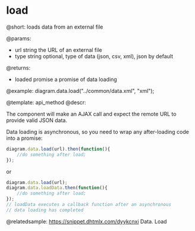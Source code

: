 load
=======

@short:
	loads data from an external file

@params:

- url			string		the URL of an external file
- type			string		optional, type of data (json, csv, xml), json by default

@returns:

- loaded		promise		a promise of data loading

@example:
diagram.data.load("../common/data.xml", "xml");


@template:	api_method
@descr:

The component will make an AJAX call and expect the remote URL to provide valid JSON data.

Data loading is asynchronous, so you need to wrap any after-loading code into a promise:

~~~js
diagram.data.load(url).then(function(){
	//do something after load;
});
~~~

or

~~~js
diagram.data.load(url);
diagram.data.loadData.then(function(){
	//do something after load;
});
// loadData executes a callback function after an asynchronous
// data loading has completed
~~~

@relatedsample: https://snippet.dhtmlx.com/dyykcnxi	Data. Load